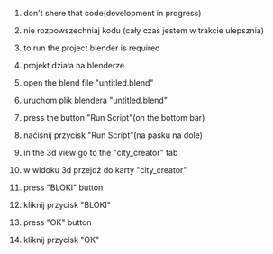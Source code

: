 1. don't shere that code(development in progress)
1. nie rozpowszechniaj kodu (cały czas jestem w trakcie ulepsznia)

2. to run the project blender is required
2. projekt działa na blenderze

3. open the blend file "untitled.blend"
3. uruchom plik blendera "untitled.blend"

4. press the button "Run Script"(on the bottom bar)
4. naćiśnij przycisk "Run Script"(na pasku na dole)

5. in the 3d view go to the "city_creator" tab
5. w widoku 3d przejdź do karty "city_creator"

6. press "BLOKI" button
6. kliknij przycisk "BLOKI"

6. press "OK" button
6. kliknij przycisk "OK"
